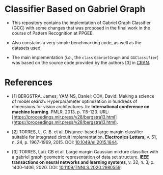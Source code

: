 # Classifier Based on Gabriel Graph

- This repository contains the implemtation of Gabriel Graph Classifier (GCC) with some changes that was proposed
in the final work in the course of Pattern Recognition at PPGEE.

- Also constains a very simple benchmarking code, as well as the datasets used.

- The main implementation (*i.e.*, the `class` `GabrielGraph` and `GGClassifier`) was based on
the source code provided by the authors [3] in [CRAN](https://cran.r-project.org/web/packages/GGClassification/).

# References
- [1] BERGSTRA, James; YAMINS, Daniel; COX, David. Making a science of model search:
Hyperparameter optimization in hundreds of dimensions for vision architectures.
In: **International conference on machine learning**. PMLR, 2013. p. 115-123.
URL: [https://proceedings.mlr.press/v28/bergstra13.html](https://proceedings.mlr.press/v28/bergstra13.html).

- [2] TORRES, L. C. B. et al. Distance-based large margin classifier suitable for
integrated circuit implementation. **Electronics Letters**, v. 51, n. 24, p. 1967-1969, 2015.
DOI: [10.1049/el.2015.1644](https://doi.org/10.1049/el.2015.1644).

- [3] TORRES, Luiz CB et al. Large margin Gaussian mixture classifier with a gabriel
graph geometric representation of data set structure. **IEEE transactions on neural
networks and learning systems**, v. 32, n. 3, p. 1400-1406, 2020.
DOI: [10.1109/TNNLS.2020.2980559](https://doi.org/10.1109/TNNLS.2020.2980559).

